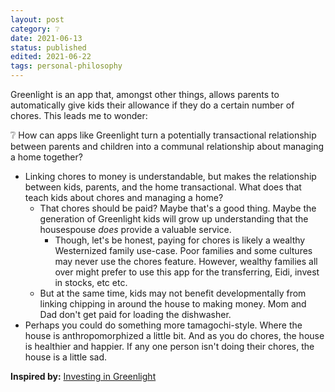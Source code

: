 ```yaml
---
layout: post
category: ❔
date: 2021-06-13
status: published
edited: 2021-06-22
tags: personal-philosophy
---
```

Greenlight is an app that, amongst other things, allows parents to automatically give kids their allowance if they do a certain number of chores. This leads me to wonder:

❔ How can apps like Greenlight turn a potentially transactional relationship between parents and children into a communal relationship about managing a home together?
- Linking chores to money is understandable, but makes the relationship between kids, parents, and the home transactional. What does that teach kids about chores and managing a home?
	- That chores should be paid? Maybe that's a good thing. Maybe the generation of Greenlight kids will grow up understanding that the housespouse _does_ provide a valuable service.
		- Though, let's be honest, paying for chores is likely a wealthy Westernized family use-case. Poor families and some cultures may never use the chores feature. However, wealthy families all over might prefer to use this app for the transferring, Eidi, invest in stocks, etc etc.
	- But at the same time, kids may not benefit developmentally from linking chipping in around the house to making money. Mom and Dad don't get paid for loading the dishwasher.
- Perhaps you could do something more tamagochi-style. Where the house is anthropomorphized a little bit. And as you do chores, the house is healthier and happier. If any one person isn't doing their chores, the house is a little sad.

**Inspired by:** [Investing in Greenlight](https://a16z.com/2021/04/28/investing-in-greenlight/)